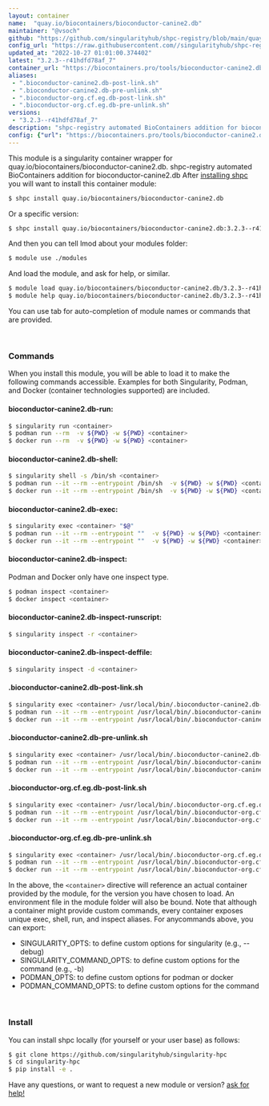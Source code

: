 ```yaml
---
layout: container
name:  "quay.io/biocontainers/bioconductor-canine2.db"
maintainer: "@vsoch"
github: "https://github.com/singularityhub/shpc-registry/blob/main/quay.io/biocontainers/bioconductor-canine2.db/container.yaml"
config_url: "https://raw.githubusercontent.com//singularityhub/shpc-registry/main/quay.io/biocontainers/bioconductor-canine2.db/container.yaml"
updated_at: "2022-10-27 01:01:00.374402"
latest: "3.2.3--r41hdfd78af_7"
container_url: "https://biocontainers.pro/tools/bioconductor-canine2.db"
aliases:
 - ".bioconductor-canine2.db-post-link.sh"
 - ".bioconductor-canine2.db-pre-unlink.sh"
 - ".bioconductor-org.cf.eg.db-post-link.sh"
 - ".bioconductor-org.cf.eg.db-pre-unlink.sh"
versions:
 - "3.2.3--r41hdfd78af_7"
description: "shpc-registry automated BioContainers addition for bioconductor-canine2.db"
config: {"url": "https://biocontainers.pro/tools/bioconductor-canine2.db", "maintainer": "@vsoch", "description": "shpc-registry automated BioContainers addition for bioconductor-canine2.db", "latest": {"3.2.3--r41hdfd78af_7": "sha256:f4f2be9d02670f9404d5fa80d339a26152f1c4089b91173b391270cdfc9380d9"}, "tags": {"3.2.3--r41hdfd78af_7": "sha256:f4f2be9d02670f9404d5fa80d339a26152f1c4089b91173b391270cdfc9380d9"}, "docker": "quay.io/biocontainers/bioconductor-canine2.db", "aliases": {".bioconductor-canine2.db-post-link.sh": "/usr/local/bin/.bioconductor-canine2.db-post-link.sh", ".bioconductor-canine2.db-pre-unlink.sh": "/usr/local/bin/.bioconductor-canine2.db-pre-unlink.sh", ".bioconductor-org.cf.eg.db-post-link.sh": "/usr/local/bin/.bioconductor-org.cf.eg.db-post-link.sh", ".bioconductor-org.cf.eg.db-pre-unlink.sh": "/usr/local/bin/.bioconductor-org.cf.eg.db-pre-unlink.sh"}}
---
```


This module is a singularity container wrapper for quay.io/biocontainers/bioconductor-canine2.db.
shpc-registry automated BioContainers addition for bioconductor-canine2.db
After [installing shpc](#install) you will want to install this container module:


```bash
$ shpc install quay.io/biocontainers/bioconductor-canine2.db
```

Or a specific version:

```bash
$ shpc install quay.io/biocontainers/bioconductor-canine2.db:3.2.3--r41hdfd78af_7
```

And then you can tell lmod about your modules folder:

```bash
$ module use ./modules
```

And load the module, and ask for help, or similar.

```bash
$ module load quay.io/biocontainers/bioconductor-canine2.db/3.2.3--r41hdfd78af_7
$ module help quay.io/biocontainers/bioconductor-canine2.db/3.2.3--r41hdfd78af_7
```

You can use tab for auto-completion of module names or commands that are provided.

<br>

### Commands

When you install this module, you will be able to load it to make the following commands accessible.
Examples for both Singularity, Podman, and Docker (container technologies supported) are included.

#### bioconductor-canine2.db-run:

```bash
$ singularity run <container>
$ podman run --rm  -v ${PWD} -w ${PWD} <container>
$ docker run --rm  -v ${PWD} -w ${PWD} <container>
```

#### bioconductor-canine2.db-shell:

```bash
$ singularity shell -s /bin/sh <container>
$ podman run --it --rm --entrypoint /bin/sh  -v ${PWD} -w ${PWD} <container>
$ docker run --it --rm --entrypoint /bin/sh  -v ${PWD} -w ${PWD} <container>
```

#### bioconductor-canine2.db-exec:

```bash
$ singularity exec <container> "$@"
$ podman run --it --rm --entrypoint ""  -v ${PWD} -w ${PWD} <container> "$@"
$ docker run --it --rm --entrypoint ""  -v ${PWD} -w ${PWD} <container> "$@"
```

#### bioconductor-canine2.db-inspect:

Podman and Docker only have one inspect type.

```bash
$ podman inspect <container>
$ docker inspect <container>
```

#### bioconductor-canine2.db-inspect-runscript:

```bash
$ singularity inspect -r <container>
```

#### bioconductor-canine2.db-inspect-deffile:

```bash
$ singularity inspect -d <container>
```


#### .bioconductor-canine2.db-post-link.sh

```bash
$ singularity exec <container> /usr/local/bin/.bioconductor-canine2.db-post-link.sh
$ podman run --it --rm --entrypoint /usr/local/bin/.bioconductor-canine2.db-post-link.sh   -v ${PWD} -w ${PWD} <container> -c " $@"
$ docker run --it --rm --entrypoint /usr/local/bin/.bioconductor-canine2.db-post-link.sh   -v ${PWD} -w ${PWD} <container> -c " $@"
```


#### .bioconductor-canine2.db-pre-unlink.sh

```bash
$ singularity exec <container> /usr/local/bin/.bioconductor-canine2.db-pre-unlink.sh
$ podman run --it --rm --entrypoint /usr/local/bin/.bioconductor-canine2.db-pre-unlink.sh   -v ${PWD} -w ${PWD} <container> -c " $@"
$ docker run --it --rm --entrypoint /usr/local/bin/.bioconductor-canine2.db-pre-unlink.sh   -v ${PWD} -w ${PWD} <container> -c " $@"
```


#### .bioconductor-org.cf.eg.db-post-link.sh

```bash
$ singularity exec <container> /usr/local/bin/.bioconductor-org.cf.eg.db-post-link.sh
$ podman run --it --rm --entrypoint /usr/local/bin/.bioconductor-org.cf.eg.db-post-link.sh   -v ${PWD} -w ${PWD} <container> -c " $@"
$ docker run --it --rm --entrypoint /usr/local/bin/.bioconductor-org.cf.eg.db-post-link.sh   -v ${PWD} -w ${PWD} <container> -c " $@"
```


#### .bioconductor-org.cf.eg.db-pre-unlink.sh

```bash
$ singularity exec <container> /usr/local/bin/.bioconductor-org.cf.eg.db-pre-unlink.sh
$ podman run --it --rm --entrypoint /usr/local/bin/.bioconductor-org.cf.eg.db-pre-unlink.sh   -v ${PWD} -w ${PWD} <container> -c " $@"
$ docker run --it --rm --entrypoint /usr/local/bin/.bioconductor-org.cf.eg.db-pre-unlink.sh   -v ${PWD} -w ${PWD} <container> -c " $@"
```



In the above, the `<container>` directive will reference an actual container provided
by the module, for the version you have chosen to load. An environment file in the
module folder will also be bound. Note that although a container
might provide custom commands, every container exposes unique exec, shell, run, and
inspect aliases. For anycommands above, you can export:

 - SINGULARITY_OPTS: to define custom options for singularity (e.g., --debug)
 - SINGULARITY_COMMAND_OPTS: to define custom options for the command (e.g., -b)
 - PODMAN_OPTS: to define custom options for podman or docker
 - PODMAN_COMMAND_OPTS: to define custom options for the command

<br>

### Install

You can install shpc locally (for yourself or your user base) as follows:

```bash
$ git clone https://github.com/singularityhub/singularity-hpc
$ cd singularity-hpc
$ pip install -e .
```

Have any questions, or want to request a new module or version? [ask for help!](https://github.com/singularityhub/singularity-hpc/issues)